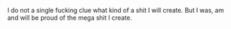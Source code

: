 I do not a single fucking clue what kind of a shit I will create. But I was, am and will be proud of the mega shit I create.
